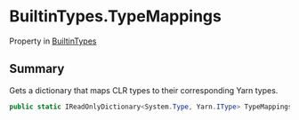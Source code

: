 # BuiltinTypes.TypeMappings

Property in [BuiltinTypes](/docs/api/csharp/yarn.builtintypes.md)

## Summary


Gets a dictionary that maps CLR types to their corresponding
Yarn types.


```csharp
public static IReadOnlyDictionary<System.Type, Yarn.IType> TypeMappings { get; };
```

